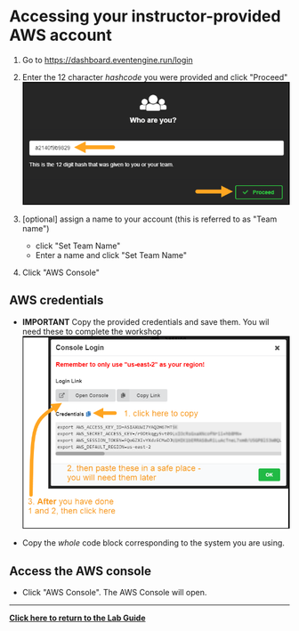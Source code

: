 # Accessing your instructor-provided AWS account

1. Go to <https://dashboard.eventengine.run/login>

1. Enter the 12 character _hashcode_ you were provided and click "Proceed"
  ![AWSAccountCodeProceed](../Images/AWSAccountCodeProceed.png)

1. [optional] assign a name to your account (this is referred to as "Team name")
     * click "Set Team Name"
     * Enter a name and click "Set Team Name"

1. Click "AWS Console"

## AWS credentials

* **IMPORTANT** Copy the provided credentials and save them.  You wil need these to complete the workshop
  ![AWSAccountCredsAndConsole](../Images/AWSAccountCredsAndConsole.png)

* Copy the _whole_ code block corresponding to the system you are using. 

## Access the AWS console

* Click "AWS Console". The AWS Console will open.

---
**[Click here to return to the Lab Guide](../Lab_Guide.md)**
